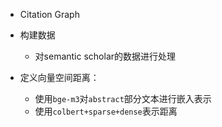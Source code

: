 - Citation Graph

- 构建数据
	- 对semantic scholar的数据进行处理

- 定义向量空间距离：
	- 使用`bge-m3`对`abstract`部分文本进行嵌入表示
	- 使用`colbert+sparse+dense`表示距离